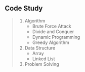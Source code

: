 ## Code Study

> 1. Algorithm
>    * Brute Force Attack
>    * Divide and Conquer
>    * Dynamic Programming
>    * Greedy Algorithm
> 2. Data Structure
>    * Array
>    * Linked List
> 3. Problem Solving
